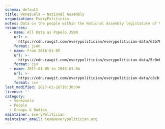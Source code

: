 ```yaml
---
schema: default
title: Venezuela — National Assembly
organization: EveryPolitician
notes: Data on the people within the National Assembly legislature of Venezuela.
resources:
  - name: All Data as Popolo JSON
    url: >-
      https://cdn.rawgit.com/everypolitician/everypolitician-data/e2b703d3c004ec5d621f85859e4637ce516313b7/data/Venezuela/Assembly/ep-popolo-v1.0.json
    format: json
  - name: From 2016-01-05
    url: >-
      https://cdn.rawgit.com/everypolitician/everypolitician-data/5c0e0da3fc7abad849cc8633e256c6e2ce04e5c6/data/Venezuela/Assembly/term-2016.csv
    format: csv
  - name: 2011-01-05 to 2016-01-04
    url: >-
      https://cdn.rawgit.com/everypolitician/everypolitician-data/c8cbf3c836c013481cda33395c885ad34a98ee3d/data/Venezuela/Assembly/term-2011.csv
    format: csv
last_modified: 2017-02-26T16:30:04
license: ''
category:
  - Venezuela
  - People
  - Groups & Bodies
maintainer: EveryPolitician
maintainer_email: team@everypolitician.org
---
```

